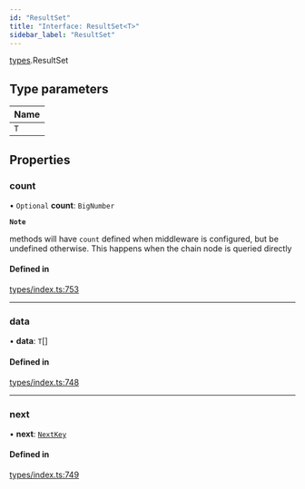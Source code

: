 ```yaml
---
id: "ResultSet"
title: "Interface: ResultSet<T>"
sidebar_label: "ResultSet"
---
```


[types](../../../modules/Types/Types.md).ResultSet

## Type parameters

| Name |
| :------ |
| `T` |

## Properties

### count

• `Optional` **count**: `BigNumber`

**`Note`**

methods will have `count` defined when middleware is configured, but be undefined otherwise. This happens when the chain node is queried directly

#### Defined in

[types/index.ts:753](https://github.com/PolymeshAssociation/polymesh-sdk/blob/95e180d28/src/types/index.ts#L753)

___

### data

• **data**: `T`[]

#### Defined in

[types/index.ts:748](https://github.com/PolymeshAssociation/polymesh-sdk/blob/95e180d28/src/types/index.ts#L748)

___

### next

• **next**: [`NextKey`](../../../modules/Types/Types.md#nextkey)

#### Defined in

[types/index.ts:749](https://github.com/PolymeshAssociation/polymesh-sdk/blob/95e180d28/src/types/index.ts#L749)
